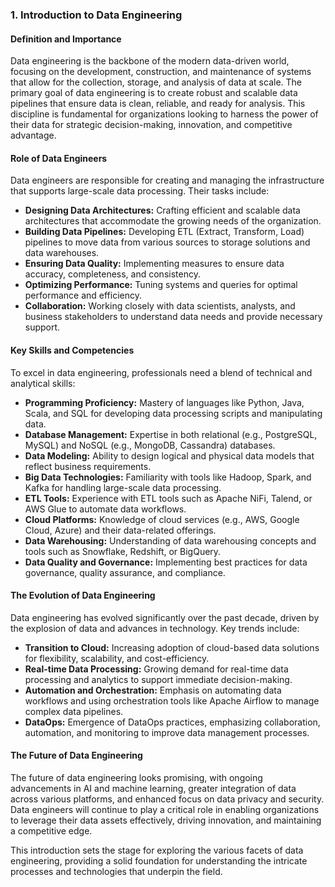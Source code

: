 ### 1. Introduction to Data Engineering

#### Definition and Importance
Data engineering is the backbone of the modern data-driven world, focusing on the development, construction, and maintenance of systems that allow for the collection, storage, and analysis of data at scale. The primary goal of data engineering is to create robust and scalable data pipelines that ensure data is clean, reliable, and ready for analysis. This discipline is fundamental for organizations looking to harness the power of their data for strategic decision-making, innovation, and competitive advantage.

#### Role of Data Engineers
Data engineers are responsible for creating and managing the infrastructure that supports large-scale data processing. Their tasks include:

- **Designing Data Architectures:** Crafting efficient and scalable data architectures that accommodate the growing needs of the organization.
- **Building Data Pipelines:** Developing ETL (Extract, Transform, Load) pipelines to move data from various sources to storage solutions and data warehouses.
- **Ensuring Data Quality:** Implementing measures to ensure data accuracy, completeness, and consistency.
- **Optimizing Performance:** Tuning systems and queries for optimal performance and efficiency.
- **Collaboration:** Working closely with data scientists, analysts, and business stakeholders to understand data needs and provide necessary support.

#### Key Skills and Competencies
To excel in data engineering, professionals need a blend of technical and analytical skills:

- **Programming Proficiency:** Mastery of languages like Python, Java, Scala, and SQL for developing data processing scripts and manipulating data.
- **Database Management:** Expertise in both relational (e.g., PostgreSQL, MySQL) and NoSQL (e.g., MongoDB, Cassandra) databases.
- **Data Modeling:** Ability to design logical and physical data models that reflect business requirements.
- **Big Data Technologies:** Familiarity with tools like Hadoop, Spark, and Kafka for handling large-scale data processing.
- **ETL Tools:** Experience with ETL tools such as Apache NiFi, Talend, or AWS Glue to automate data workflows.
- **Cloud Platforms:** Knowledge of cloud services (e.g., AWS, Google Cloud, Azure) and their data-related offerings.
- **Data Warehousing:** Understanding of data warehousing concepts and tools such as Snowflake, Redshift, or BigQuery.
- **Data Quality and Governance:** Implementing best practices for data governance, quality assurance, and compliance.

#### The Evolution of Data Engineering
Data engineering has evolved significantly over the past decade, driven by the explosion of data and advances in technology. Key trends include:

- **Transition to Cloud:** Increasing adoption of cloud-based data solutions for flexibility, scalability, and cost-efficiency.
- **Real-time Data Processing:** Growing demand for real-time data processing and analytics to support immediate decision-making.
- **Automation and Orchestration:** Emphasis on automating data workflows and using orchestration tools like Apache Airflow to manage complex data pipelines.
- **DataOps:** Emergence of DataOps practices, emphasizing collaboration, automation, and monitoring to improve data management processes.

#### The Future of Data Engineering
The future of data engineering looks promising, with ongoing advancements in AI and machine learning, greater integration of data across various platforms, and enhanced focus on data privacy and security. Data engineers will continue to play a critical role in enabling organizations to leverage their data assets effectively, driving innovation, and maintaining a competitive edge.

This introduction sets the stage for exploring the various facets of data engineering, providing a solid foundation for understanding the intricate processes and technologies that underpin the field.